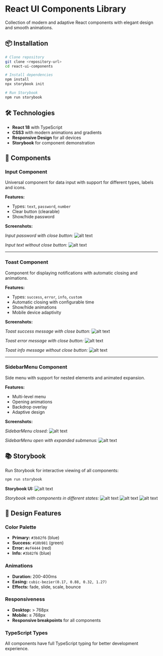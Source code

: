 # React UI Components Library

Collection of modern and adaptive React components with elegant design and smooth animations.

## 📦 Installation

```bash
# Clone repository
git clone <repository-url>
cd react-ui-components

# Install dependencies
npm install
npx storybook init

# Run Storybook
npm run storybook
```

## 🛠️ Technologies

- **React 18** with TypeScript
- **CSS3** with modern animations and gradients
- **Responsive Design** for all devices
- **Storybook** for component demonstration

## 🎨 Components

### Input Component

Universal component for data input with support for different types, labels and icons.

**Features:**

- Types: `text`, `password`, `number`
- Clear button (clearable)
- Show/hide password

**Screenshots:**

_Input password with close button:_
![alt text](image-1.png)

_Input text without close button:_
![alt text](image-2.png)

---

### Toast Component

Component for displaying notifications with automatic closing and animations.

**Features:**

- Types: `success`, `error`, `info`, `custom`
- Automatic closing with configurable time
- Show/hide animations
- Mobile device adaptivity

**Screenshots:**

_Toast success message with close button:_
![alt text](image-3.png)

_Toast error message with close button:_
![alt text](image-4.png)

_Toast info message without close button:_
![alt text](image-5.png)

---

### SidebarMenu Component

Side menu with support for nested elements and animated expansion.

**Features:**

- Multi-level menu
- Opening animations
- Backdrop overlay
- Adaptive design

**Screenshots:**

_SidebarMenu closed:_
![alt text](image-6.png)

_SidebarMenu open with expanded submenus:_
![alt text](image-7.png)

## 📚 Storybook

Run Storybook for interactive viewing of all components:

```bash
npm run storybook
```

**Storybook UI:**
![alt text](image-8.png)

_Storybook with components in different states:_
![alt text](image-9.png)
![alt text](image-10.png)
![alt text](image-11.png)

## 🎯 Design Features

### Color Palette

- **Primary:** `#3b82f6` (blue)
- **Success:** `#10b981` (green)
- **Error:** `#ef4444` (red)
- **Info:** `#3b82f6` (blue)

### Animations

- **Duration:** 200-400ms
- **Easing:** `cubic-bezier(0.17, 0.88, 0.32, 1.27)`
- **Effects:** fade, slide, scale, bounce

### Responsiveness

- **Desktop:** > 768px
- **Mobile:** ≤ 768px
- **Responsive breakpoints** for all components

### TypeScript Types

All components have full TypeScript typing for better development experience.
